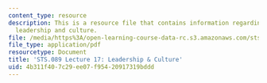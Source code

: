 ```yaml
---
content_type: resource
description: This is a resource file that contains information regarding lecture 17
  leadership and culture.
file: /media/https%3A/open-learning-course-data-rc.s3.amazonaws.com/sts-089-technology-and-innovation-in-africa-fall-2014/4b311f407c29ee07f95420917319bddd_MITSTS_089F14_Lecture17.pdf
file_type: application/pdf
resourcetype: Document
title: 'STS.089 Lecture 17: Leadership & Culture'
uid: 4b311f40-7c29-ee07-f954-20917319bddd
---
```

